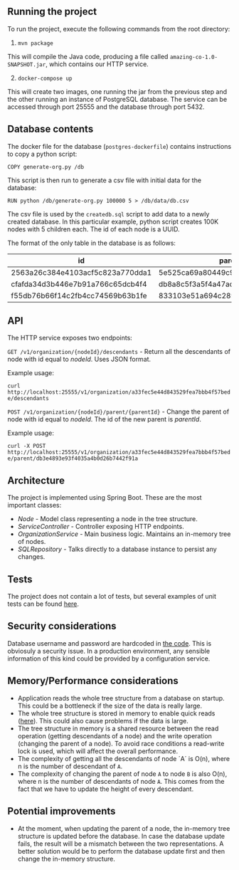 ## Running the project

To run the project, execute the following commands from the root directory:

1. `mvn package`

This will compile the Java code, producing a file called `amazing-co-1.0-SNAPSHOT.jar`, which contains our HTTP service.

2. `docker-compose up` 

This will create two images, one running the jar from the previous step and the other running an instance of PostgreSQL database. The service can be accessed through port 25555 and the database through port 5432.

## Database contents

The docker file for the database (`postgres-dockerfile`) contains instructions to copy a python script:

`COPY generate-org.py /db`

This script is then run to generate a csv file with initial data for the database:

`RUN python /db/generate-org.py 100000 5 > /db/data/db.csv`

The csv file is used by the `createdb.sql` script to add data to a newly created database. In this particular example, python script creates 100K nodes with 5 children each. The id of each node is a UUID.

The format of the only table in the database is as follows:

id | parent | root | height
-- | ------ | ---- | ------
2563a26c384e4103acf5c823a770dda1 | 5e525ca69a80449c984b18c222e327bd | root | 1
cfafda34d3b446e7b91a766c65dcb4f4 | db8a8c5f3a5f4a47ace77984723812fe | root | 2
f55db76b66f14c2fb4cc74569b63b1fe | 833103e51a694c28978015ad7dca5548 | root | 3

## API

The HTTP service exposes two endpoints:

`GET /v1/organization/{nodeId}/descendants` - Return all the descendants of node with id equal to *nodeId*. Uses JSON format.

Example usage:

`curl http://localhost:25555/v1/organization/a33fec5e44d843529fea7bbb4f57bede/descendants`

`POST /v1/organization/{nodeId}/parent/{parentId}` - Change the parent of node with id equal to *nodeId*. The id of the new parent is *parentId*.

Example usage:

`curl -X POST http://localhost:25555/v1/organization/a33fec5e44d843529fea7bbb4f57bede/parent/db3e4893e93f4035a4b0d26b7442f91a`

## Architecture

The project is implemented using Spring Boot. These are the most important classes:

* *Node* - Model class representing a node in the tree structure.
* *ServiceController* - Controller exposing HTTP endpoints.
* *OrganizationService* - Main business logic. Maintains an in-memory tree of nodes.
* *SQLRepository* - Talks directly to a database instance to persist any changes.

## Tests

The project does not contain a lot of tests, but several examples of unit tests can be found 
[here](src/test/java/com/kuptel/Organization/OrganizationServiceTest.java).

## Security considerations

Database username and password are hardcoded in [the code](src/main/java/com/kuptel/Organization/Repository/SQLRepository.java). This is obviosuly a security issue. In a production environment, any sensible information of this kind could be provided by a configuration service.

## Memory/Performance considerations

* Application reads the whole tree structure from a database on startup. This could be a bottleneck if the size of the data is really large.
* The whole tree structure is stored in memory to enable quick reads ([here](src/main/java/com/kuptel/Organization/Service/OrganizationService.java)). This could also cause problems if the data is large.
* The tree structure in memory is a shared resource between the read operation (getting descendants of a node) and the write operation (changing the parent of a node). To avoid race conditions a read-write lock is used, which will affect the overall performance.
* The complexity of getting all the descendants of node ´A´ is O(n), where n is the number of descendant of `A`.
* The complexity of changing the parent of node `A` to node `B` is also O(n), where n is the number of descendants of node `A`. This comes from the fact that we have to update the height of every descendant.

## Potential improvements

* At the moment, when updating the parent of a node, the in-memory tree structure is updated before the database. In case the database update fails, the result will be a mismatch between the two representations. A better solution would be to perform the database update first and then change the in-memory structure. 

